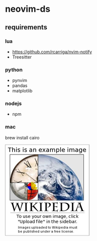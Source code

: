 # neovim-ds

## requirements

### lua
- https://github.com/rcarriga/nvim-notify
- Treesitter

### python
- pynvim
- pandas
- matplotlib

### nodejs
- npm

### mac
brew install cairo


![Example](./Example.jpg)
